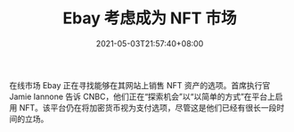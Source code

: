 ﻿---
title: "Ebay 考虑成为 NFT 市场"
date: 2021-05-03T21:57:40+08:00
lastmod: 2021-05-03T16:45:40+08:00
draft: false
authors: ["Shining"]
description: "在线市场 Ebay 正在寻找能够在其网站上销售 NFT 资产的选项。首席执行官 Jamie Iannone 告诉 CNBC，他们正在“探索机会”以“以简单的方式”在平台上启用 NFT。该平台仍在将加密货币视为支付选项，尽管这是他们已经有很长一段时间的立场。"
featuredImage: "ebay-considering-to-become-an-nft-marketplace.png"
tags: ["Virtual World","虚拟世界","Play to Earn"]
categories: ["news"]
news: ["虚拟世界"]
weight: 
lightgallery: true
pinned: false
recommend: false
recommend1: false
---

在线市场 Ebay 正在寻找能够在其网站上销售 NFT 资产的选项。首席执行官 Jamie Iannone 告诉 CNBC，他们正在“探索机会”以“以简单的方式”在平台上启用 NFT。该平台仍在将加密货币视为支付选项，尽管这是他们已经有很长一段时间的立场。

<!--more-->

